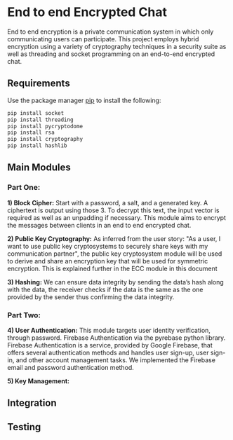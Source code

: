# End to end Encrypted Chat 

End to end encryption is a private communication system in which only communicating users can participate. This project employs hybrid encryption using a variety of cryptography techniques in a security suite as well as threading and socket programming on an end-to-end encrypted chat.

## Requirements

Use the package manager [pip](https://pip.pypa.io/en/stable/) to install the following:
```bash
pip install socket
pip install threading
pip install pycryptodome
pip install rsa
pip install cryptography
pip install hashlib
```

## Main Modules
### Part One:
**1) Block Cipher:** Start with a password, a salt, and a generated key. A ciphertext is output using those 3. To decrypt this text, the input 
vector is required as well as an unpadding if necessary. This module 
aims to encrypt the messages between clients in an end to end 
encrypted chat.

**2) Public Key Cryptography:** As inferred from the user story: "As a user, I want to use public key cryptosystems to securely share keys with my communication 
partner", the public key cryptosystem module will be used to derive 
and share an encryption key that will be used for symmetric
encryption. This is explained further in the ECC module in this 
document

**3) Hashing:** We can ensure data integrity by sending the data’s hash along with 
the data, the receiver checks if the data is the same as the one 
provided by the sender thus confirming the data integrity.

### Part Two:
**4) User Authentication:** This module targets user identity verification, through password. Firebase Authentication via the pyrebase python library. Firebase Authentication is a service, provided by Google Firebase, that offers several authentication methods and handles user sign-up, user sign-in, and other account management tasks. We implemented the Firebase email and password authentication method.

**5) Key Management:** 


## Integration


## Testing



